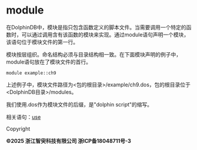 # module

在DolphinDB中，模块是指只包含函数定义的脚本文件。当需要调用一个特定的函数时，可以通过调用含有该函数的模块来实现。通过module语句声明一个模块，该语句位于模块文件的第一行。

模块按层组织。命名结构必须与目录结构相一致。在下面模块声明的例子中，module语句放在了模块文件的首行。

```
module example::ch9
```

上述例子中，模块文件路径为<包的根目录>/example/ch9.dos，包的根目录位于<DolphinDB目录>/modules。

我们使用.dos作为模块文件的后缀，是"dolphin script"的缩写。

相关语句：[use](use.md)

Copyright

**©2025 浙江智臾科技有限公司 浙ICP备18048711号-3**
